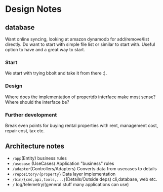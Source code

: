 # Design Notes

## database
Want online syncing, looking at amazon dynamodb for add/remove/list directly. Do want to start with simple file list or similar to start with. Useful option to have and a great way to start.

### Start
We start with trying bbolt and take it from there :).

### Design
Where does the implementation of propertdb interface make most sense? Where should the interface be?

### Further development
Break even points for buying rental properties with rent, management cost, repair cost, tax etc. 

## Architecture notes
- `/app`(Entity) business rules
- `/usecase` (UseCases) Application "business" rules
- `/adapter`(Controllers/Adapters) Converts data from usecases to details
- `/repository/{property}` Data layer implementation
- `/bin/{cmd,api,tools,...}`(Details/Outside deps) cli,database, web etc. 
- `/` log/telemetry/(general stuff many applications can use)
